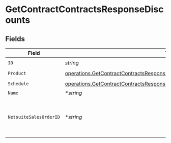 # GetContractContractsResponseDiscounts


## Fields

| Field                                                                                                                                                                          | Type                                                                                                                                                                           | Required                                                                                                                                                                       | Description                                                                                                                                                                    |
| ------------------------------------------------------------------------------------------------------------------------------------------------------------------------------ | ------------------------------------------------------------------------------------------------------------------------------------------------------------------------------ | ------------------------------------------------------------------------------------------------------------------------------------------------------------------------------ | ------------------------------------------------------------------------------------------------------------------------------------------------------------------------------ |
| `ID`                                                                                                                                                                           | *string*                                                                                                                                                                       | :heavy_check_mark:                                                                                                                                                             | N/A                                                                                                                                                                            |
| `Product`                                                                                                                                                                      | [operations.GetContractContractsResponseProduct](../../models/operations/getcontractcontractsresponseproduct.md)                                                               | :heavy_check_mark:                                                                                                                                                             | N/A                                                                                                                                                                            |
| `Schedule`                                                                                                                                                                     | [operations.GetContractContractsResponse200ApplicationJSONResponseBodySchedule](../../models/operations/getcontractcontractsresponse200applicationjsonresponsebodyschedule.md) | :heavy_check_mark:                                                                                                                                                             | N/A                                                                                                                                                                            |
| `Name`                                                                                                                                                                         | **string*                                                                                                                                                                      | :heavy_minus_sign:                                                                                                                                                             | N/A                                                                                                                                                                            |
| `NetsuiteSalesOrderID`                                                                                                                                                         | **string*                                                                                                                                                                      | :heavy_minus_sign:                                                                                                                                                             | This field's availability is dependent on your client's configuration.                                                                                                         |